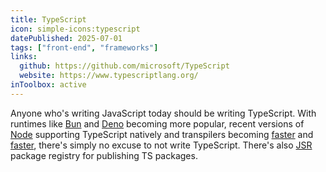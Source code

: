 ```yaml
---
title: TypeScript
icon: simple-icons:typescript
datePublished: 2025-07-01
tags: ["front-end", "frameworks"]
links:
  github: https://github.com/microsoft/TypeScript
  website: https://www.typescriptlang.org/
inToolbox: active
---
```


Anyone who's writing JavaScript today should be writing TypeScript. With
runtimes like [Bun](https://bun.sh/) and [Deno](https://deno.com/) becoming more
popular, recent versions of
[Node](https://nodejs.org/en/learn/typescript/run-natively) supporting
TypeScript natively and transpilers becoming
[faster](https://esbuild.github.io/) and
[faster](https://devblogs.microsoft.com/typescript/typescript-native-port/),
there's simply no excuse to not write TypeScript. There's also
[JSR](https://jsr.io/) package registry for publishing TS packages.
